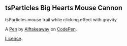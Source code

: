 tsParticles Big Hearts Mouse Cannon
-----------------------------------
tsParticles mouse trail while clicking effect with gravity

A [Pen](https://codepen.io/alftakeaway/pen/zYWywJm) by [Alftakeaway](https://codepen.io/alftakeaway) on [CodePen](https://codepen.io).

[License](https://codepen.io/license/pen/zYWywJm).